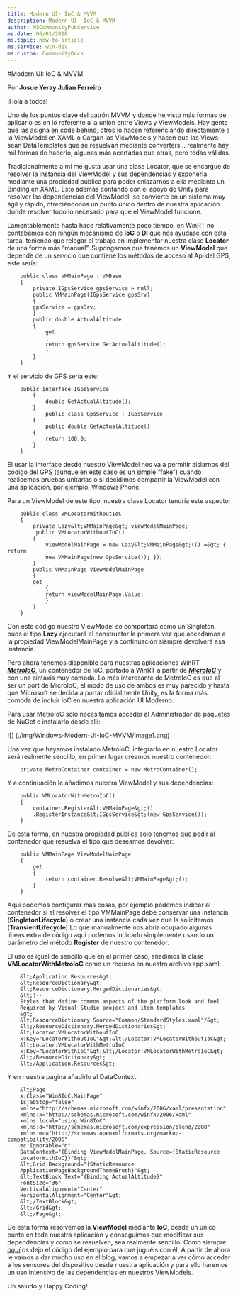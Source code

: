 ```yaml
---
title: Modern UI- IoC & MVVM
description: Modern UI- IoC & MVVM
author: MSCommunityPubService
ms.date: 06/01/2016
ms.topic: how-to-article
ms.service: win-dev
ms.custom: CommunityDocs
---
```







#Modern UI: IoC & MVVM

Por **Josue Yeray Julian Ferreiro**


¡Hola a todos!

Uno de los puntos clave del patrón MVVM y donde he visto más formas de
aplicarlo es en lo referente a la unión entre Views y ViewModels. Hay
gente que las asigna en code behind, otros lo hacen referenciando
directamente a la ViewModel en XAML o Cargan las ViewModels y hacen que
las Views sean DataTemplates que se resuelvan mediante converters…
realmente hay mil formas de hacerlo, algunas más acertadas que otras,
pero todas válidas.

Tradicionalmente a mí me gusta usar una clase Locator, que se encargue
de resolver la instancia del ViewModel y sus dependencias y exponerla
mediante una propiedad pública para poder enlazarnos a ella mediante un
Binding en XAML. Esto además contando con el apoyo de Unity para
resolver las dependencias del ViewModel, se convierte en un sistema muy
ágil y rápido, ofreciéndonos un punto único dentro de nuestra aplicación
donde resolver todo lo necesario para que el ViewModel funcione.

Lamentablemente hasta hace relativamente poco tiempo, en WinRT no
contábamos con ningún mecanismo de **IoC** o **DI** que nos ayudase con
esta tarea, teniendo que relegar el trabajo en implementar nuestra clase
**Locator** de una forma más “manual”. Supongamos que tenemos un
**ViewModel** que depende de un servicio que contiene los métodos de
acceso al Api del GPS, este sería:

```
    public class VMMainPage : VMBase
    {
        private IGpsService gpsService = null;
        public VMMainPage(IGpsService gpsSrv)
        {
        gpsService = gpsSrv;
        }
        public double ActualAltitude
        {
            get
            {
            return gpsService.GetActualAltitude();
            }
        }
    }
```
Y el servicio de GPS sería este:

```
    public interface IGpsService
        {
            double GetActualAltitude();
        }
            public class GpsService : IGpsService
        {
            public double GetActualAltitude()
        {
            return 100.0;
        }
    }
```

El usar la interface desde nuestro ViewModel nos va a permitir aislarnos
del código del GPS (aunque en este caso es un simple “fake”) cuando
realicemos pruebas unitarias o si decidimos compartir la ViewModel con
una aplicación, por ejemplo, Windows Phone.

Para un ViewModel de este tipo, nuestra clase Locator tendría este
aspecto:

```
    public class VMLocatorWithoutIoC
    {
        private Lazy&lt;VMMainPage&gt; viewModelMainPage;
         public VMLocatorWithoutIoC()
        {
            viewModelMainPage = new Lazy&lt;VMMainPage&gt;(() =&gt; { return
            new VMMainPage(new GpsService()); });
        }
        public VMMainPage ViewModelMainPage
        {
        get
            {
            return viewModelMainPage.Value;
            }
        }
    }
```

Con este código nuestro ViewModel se comportará como un Singleton, pues
el tipo **Lazy** ejecutará el constructor la primera vez que accedamos a
la propiedad ViewModelMainPage y a continuación siempre devolverá esa
instancia.

Pero ahora tenemos disponible para nuestras aplicaciones WinRT
[***MetroIoC***](http://metroioc.codeplex.com/), un contenedor de IoC,
portado a WinRT a partir de
[***MicroIoC***](http://microioc.codeplex.com/) y con una sintaxis muy
cómoda. Lo más interesante de MetroIoC es que al ser un port de
MicroIoC, el modo de uso de ambos es muy parecido y hasta que Microsoft
se decida a portar oficialmente Unity, es la forma más comoda de incluir
IoC en nuestra aplicación UI Moderno.

Para usar MetroIoC solo necesitamos acceder al Administrador de paquetes
de NuGet e instalarlo desde allí:

![] (./img/Windows-Modern-UI-IoC-MVVM/image1.png)

Una vez que hayamos instalado MetroIoC, integrarlo en nuestro Locator
será realmente sencillo, en primer lugar creamos nuestro contenedor:
```
    private MetroContainer container = new MetroContainer();
```
Y a continuación le añadimos nuestra ViewModel y sus dependencias:

```
    public VMLocatorWithMetroIoC()
    {
        container.Register&lt;VMMainPage&gt;()
        .RegisterInstance&lt;IGpsService&gt;(new GpsService());
    }
```

De esta forma, en nuestra propiedad pública solo tenemos que pedir al
contenedor que resuelva el tipo que deseamos devolver:


```
    public VMMainPage ViewModelMainPage
    {
        get
        {
            return container.Resolve&lt;VMMainPage&gt;();
        }
    }
```

Aquí podemos configurar más cosas, por ejemplo podemos indicar al
contenedor si al resolver el tipo VMMainPage debe conservar una
instancia (**SingletonLifecycle**) o crear una instancia cada vez que la
solicitemos (**TransientLifecycle**) Lo que manualmente nos abría
ocupado algunas líneas extra de código aquí podemos indicarlo
simplemente usando un parámetro del método **Register** de nuestro
contenedor.

El uso es igual de sencillo que en el primer caso, añadimos la clase
**VMLocatorWithMetroIoC** como un recurso en nuestro archivo app.xaml:

```
    &lt;Application.Resources&gt;
    &lt;ResourceDictionary&gt;
    &lt;ResourceDictionary.MergedDictionaries&gt;
    &lt;!--
    Styles that define common aspects of the platform look and feel
    Required by Visual Studio project and item templates
    &gt;
    &lt;ResourceDictionary Source="Common/StandardStyles.xaml"/&gt;
    &lt;/ResourceDictionary.MergedDictionaries&gt;
    &lt;Locator:VMLocatorWithoutIoC
    x:Key="LocatorWithoutIoC"&gt;&lt;/Locator:VMLocatorWithoutIoC&gt;
    &lt;Locator:VMLocatorWithMetroIoC
    x:Key="LocatorWithIoC"&gt;&lt;/Locator:VMLocatorWithMetroIoC&gt;
    &lt;/ResourceDictionary&gt;
    &lt;/Application.Resources&gt;
```

Y en nuestra página añadirlo al DataContext:

```
    &lt;Page
    x:Class="Win8IoC.MainPage"
    IsTabStop="false"
    xmlns="http://schemas.microsoft.com/winfx/2006/xaml/presentation"
    xmlns:x="http://schemas.microsoft.com/winfx/2006/xaml"
    xmlns:local="using:Win8IoC"
    xmlns:d="http://schemas.microsoft.com/expression/blend/2008"
    xmlns:mc="http://schemas.openxmlformats.org/markup-compatibility/2006"
    mc:Ignorable="d"
    DataContext="{Binding ViewModelMainPage, Source={StaticResource
    LocatorWithIoC}}"&gt;
    &lt;Grid Background="{StaticResource
    ApplicationPageBackgroundThemeBrush}"&gt;
    &lt;TextBlock Text="{Binding ActualAltitude}"
    FontSize="36"
    VerticalAlignment="Center"
    HorizontalAlignment="Center"&gt;
    &lt;/TextBlock&gt;
    &lt;/Grid&gt;
    &lt;/Page&gt;
```

De esta forma resolvemos la **ViewModel** mediante **IoC**, desde un
único punto en toda nuestra aplicación y conseguimos que modificar sus
dependencias y como se resuelven, sea realmente sencillo. Como siempre
[*aquí*](https://skydrive.live.com/redir?resid=FD100135B82F3364!665) os
dejo el código del ejemplo para que juguéis con él. A partir de ahora le
vamos a dar mucho uso en el blog, vamos a empezar a ver cómo acceder a
los sensores del dispositivo desde nuestra aplicación y para ello
haremos un uso intensivo de las dependencias en nuestros ViewModels.

Un saludo y Happy Coding!



